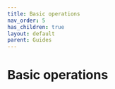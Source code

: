 ```yaml
---
title: Basic operations
nav_order: 5
has_children: true
layout: default
parent: Guides
---
```


# Basic operations